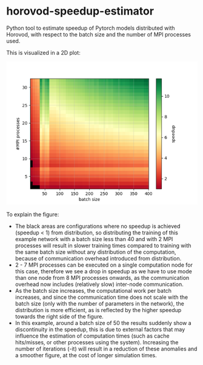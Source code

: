 # horovod-speedup-estimator

Python tool to estimate speedup of Pytorch models distributed with Horovod, with respect to the batch size and the
number of MPI processes used.

This is visualized in a 2D plot:

![example](examples/example_result.png)

To explain the figure:

- The black areas are configurations where no speedup is achieved (speedup < 1) from distribution, so distributing the
  training of this example network with a batch size less than 40 and with 2 MPI processes will result in slower
  training times compared to training with the same batch size without any distribution of the computation, because of
  communication overhead introduced from distribution.
- 2 - 7 MPI processes can be executed on a single computation node for this case, therefore we see a drop in speedup as
  we have to use mode than one node from 8 MPI processes onwards, as the communication overhead now includes (relatively
  slow) inter-node communication.
- As the batch size increases, the computational work per batch increases, and since the communication time does not
  scale with the batch size (only with the number of parameters in the network), the distribution is more efficient, as
  is reflected by the higher speedup towards the right side of the figure.
- In this example, around a batch size of 50 the results suddenly show a discontinuity in the speedup, this is due to
  external factors that may influence the estimation of computation times (such as cache hits/misses, or other processes
  using the system). Increasing the number of iterations (-it) will result in a reduction of these anomalies and a
  smoother figure, at the cost of longer simulation times.
